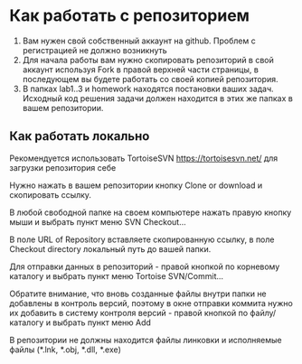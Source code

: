 # Как работать с репозиторием
1. Вам нужен свой собственный аккаунт на github. Проблем с регистрацией не должно возникнуть
2. Для начала работы вам нужно скопировать репозиторий в свой аккаунт используя Fork в правой верхней части страницы, в последующем вы будете работать со своей копией репозитория.
3. В папках lab1..3 и homework находятся постановки ваших задач. Исходный код решения задачи должен находится в этих же папках в вашем репозитории.
## Как работать локально
Рекомендуется использовать TortoiseSVN https://tortoisesvn.net/ для загрузки репозитория себе

Нужно нажать в вашем репозитории кнопку Clone or download и скопировать ссылку.

В любой свободной папке на своем компьютере нажать правую кнопку мыши и выбрать пункт меню SVN Checkout...

В поле URL of Repository вставляете скопированную ссылку, в поле Checkout directory локальный путь до вашей папки.

Для отправки данных в репозиторий - правой кнопкой по корневому каталогу и выбрать пункт меню Tortoise SVN/Commit...

Обратите внимание, что вновь созданные файлы внутри папки не добавлены в контроль версий, поэтому в окне отправки коммита нужно их добавить в систему контроля версий - правой кнопкой по файлу/каталогу и выбрать пункт меню Add

В репозитории не должны находится файлы линковки и исполняемые файлы (*.lnk, *.obj, *.dll, *.exe)